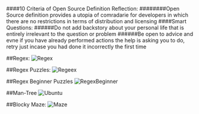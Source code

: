 ####10 Criteria of Open Source Definition Reflection:
########Open Source definition provides a utopia of comradarie for developers in which there are no restrictions in terms of distribution and licensing
####Smart Questions:
######Do not add backstory about your personal life that is entirely irrelevant to the question or problem
######Be open to advice and evne if you have already performed actions the help is asking you to do, retry just incase you had done it incorrectly the first time

##Regex: ![Regex](http://puu.sh/mOmDV/57c43c871e.png)

##Regex Puzzles: ![Regeex](http://puu.sh/mOn6G/6fa217ffe8.png)

##Regex Beginner Puzzles ![RegexBeginner](http://puu.sh/mOpfx/0e6de2efaa.png)

##Man-Tree ![Ubuntu](http://puu.sh/mOqS4/118f1f9eb1.png)

##Blocky Maze: ![Maze](http://puu.sh/mOsWi/8b0d80b620.png)
